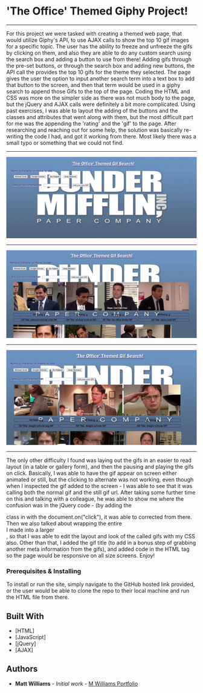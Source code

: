 # 'The Office' Themed Giphy Project!
___

For this project we were tasked with creating a themed web page, that would utilize Giphy's API, to use AJAX calls to show the top 10 gif images for a specific topic.  The user has the ability to freeze and unfreeze the gifs by clicking on them, and also they are able to do any custom search using the search box and adding a button to use from there!  Adding gifs through the pre-set buttons, or through the search box and adding new buttons, the API call the provides the top 10 gifs for the theme they selected.  The page gives the user the option to input another search term into a text box to add that button to the screen, and then that term would be used in a giphy search to append those Gifs to the top of the page.  Coding the HTML and CSS was more on the simpler side as there was not much body to the page, but the jQuery and AJAX calls were definitely a bit more complicated.  Using past exercises, I was able to layout the adding of the buttons and the classes and attributes that went along with them, but the most difficult part for me was the appending the 'rating' and the 'gif' to the page.  After researching and reaching out for some help, the solution was basically re-writing the code I had, and got it working from there.  Most likely there was a small typo or something that we could not find.

___
![the-office-giphy-1](assets/images/the-office-giphy-1.jpg)
___
![the-office-giphy-2](assets/images/the-office-giphy-2.jpg)
___
![the-office-giphy-3](assets/images/the-office-giphy-3.jpg)
___

The only other difficulty I found was laying out the gifs in an easier to read layout (in a table or gallery form), and then the pausing and playing the gifs on click.  Basically, I was able to have the gif appear on screen either animated or still, but the clicking to alternate was not working, even though when I inspected the gif added to the screen - I was able to see that it was calling both the normal gif and the still gif url.  After taking some further time on this and talking with a colleague, he was able to show me where the confusion was in the jQuery code - (by adding the <div> class in with the document.on("click"), it was able to corrected from there.  Then we also talked about wrapping the entire <div> I made into a larger <div>, so that I was able to edit the layout and look of the called gifs with my CSS also.  Other than that, I added the gif title (to add in a bonus step of grabbing another meta information from the gifs), and added code in the HTML <meta> tag so the page would be responsive on all size screens.  Enjoy!
  
### Prerequisites & Installing

To install or run the site, simply navigate to the GitHub hosted link provided, or the user would be able to clone the repo to their local machine and run the HTML file from there.

## Built With

* [HTML]
* [JavaScript]
* [jQuery]
* [AJAX]

## Authors

* **Matt Williams** - *Initial work* - [M Williams Portfolio](https://mattwills09.github.io/portfolio.html)
